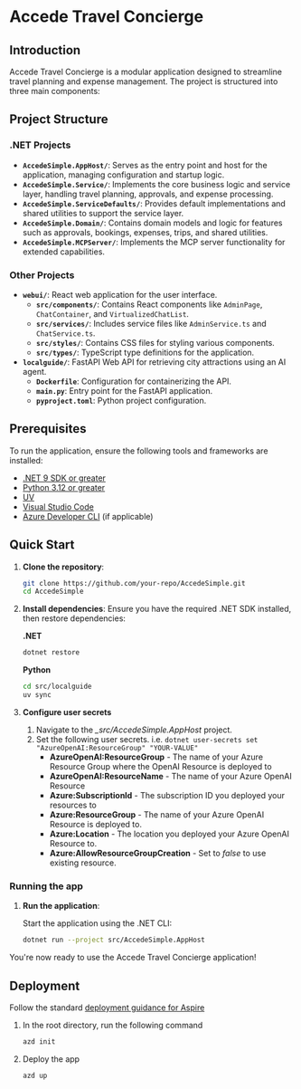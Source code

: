 # Accede Travel Concierge

## Introduction

Accede Travel Concierge is a modular application designed to streamline travel planning and expense management. The project is structured into three main components:

## Project Structure

### .NET Projects
- **`AccedeSimple.AppHost/`**: Serves as the entry point and host for the application, managing configuration and startup logic.
- **`AccedeSimple.Service/`**: Implements the core business logic and service layer, handling travel planning, approvals, and expense processing.
- **`AccedeSimple.ServiceDefaults/`**: Provides default implementations and shared utilities to support the service layer.
- **`AccedeSimple.Domain/`**: Contains domain models and logic for features such as approvals, bookings, expenses, trips, and shared utilities.
- **`AccedeSimple.MCPServer/`**: Implements the MCP server functionality for extended capabilities.

### Other Projects

- **`webui/`**: React web application for the user interface.
  - **`src/components/`**: Contains React components like `AdminPage`, `ChatContainer`, and `VirtualizedChatList`.
  - **`src/services/`**: Includes service files like `AdminService.ts` and `ChatService.ts`.
  - **`src/styles/`**: Contains CSS files for styling various components.
  - **`src/types/`**: TypeScript type definitions for the application.
- **`localguide/`**: FastAPI Web API for retrieving city attractions using an AI agent.
  - **`Dockerfile`**: Configuration for containerizing the API.
  - **`main.py`**: Entry point for the FastAPI application.
  - **`pyproject.toml`**: Python project configuration.

## Prerequisites

To run the application, ensure the following tools and frameworks are installed:

- [.NET 9 SDK or greater](https://dotnet.microsoft.com/download)
- [Python 3.12 or greater](https://www.python.org/downloads/)
- [UV](https://docs.astral.sh/uv/)
- [Visual Studio Code](https://code.visualstudio.com/)
- [Azure Developer CLI](https://learn.microsoft.com/azure/developer/azure-developer-cli/install-azd?tabs=winget-windows%2Cbrew-mac%2Cscript-linux&pivots=os-windows) (if applicable)

## Quick Start

1. **Clone the repository**:

   ```bash
   git clone https://github.com/your-repo/AccedeSimple.git
   cd AccedeSimple
   ```

2. **Install dependencies**:
   Ensure you have the required .NET SDK installed, then restore dependencies:

   **.NET**

   ```bash
   dotnet restore
   ```

   **Python**

   ```bash
   cd src/localguide
   uv sync
   ```

3. **Configure user secrets**

   1. Navigate to the *_src/AccedeSimple.AppHost* project.
   1. Set the following user secrets. i.e. `dotnet user-secrets set "AzureOpenAI:ResourceGroup" "YOUR-VALUE"`
      - **AzureOpenAI:ResourceGroup** - The name of your Azure Resource Group where the OpenAI Resource is deployed to
      - **AzureOpenAI:ResourceName** - The name of your Azure OpenAI Resource
      - **Azure:SubscriptionId** - The subscription ID you deployed your resources to 
      - **Azure:ResourceGroup** - The name of your Azure OpenAI Resource is deployed to.
      - **Azure:Location** - The location you deployed your Azure OpenAI Resource to.
      - **Azure:AllowResourceGroupCreation**  - Set to *false* to use existing resource.

### Running the app

1. **Run the application**:

   Start the application using the .NET CLI:
   ```bash
   dotnet run --project src/AccedeSimple.AppHost
   ```

You're now ready to use the Accede Travel Concierge application!

## Deployment

Follow the standard [deployment guidance for Aspire](https://learn.microsoft.com/dotnet/aspire/deployment/azure/aca-deployment)

1. In the root directory, run the following command

   ```bash
   azd init
   ```

1. Deploy the app

   ```bash
   azd up
   ```